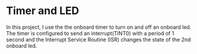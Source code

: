 # Timer and LED
In this project, I use the the onboard timer to turn on and off an onboard led. The timer is configured to send an interrupt(TINT0) with a period of 1 second and the Interrupt Service Routine (ISR) changes the state of the 2nd onboard led.